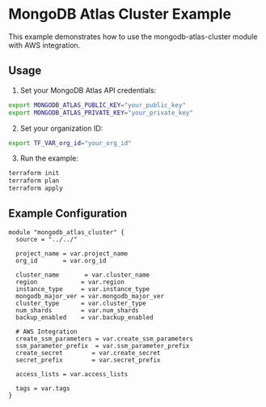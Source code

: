 # MongoDB Atlas Cluster Example

This example demonstrates how to use the mongodb-atlas-cluster module with AWS integration.

## Usage

1. Set your MongoDB Atlas API credentials:
```bash
export MONGODB_ATLAS_PUBLIC_KEY="your_public_key"
export MONGODB_ATLAS_PRIVATE_KEY="your_private_key"
```

2. Set your organization ID:
```bash
export TF_VAR_org_id="your_org_id"
```

3. Run the example:
```bash
terraform init
terraform plan
terraform apply
```

## Example Configuration

```hcl
module "mongodb_atlas_cluster" {
  source = "../../"

  project_name = var.project_name
  org_id       = var.org_id

  cluster_name       = var.cluster_name
  region            = var.region
  instance_type     = var.instance_type
  mongodb_major_ver = var.mongodb_major_ver
  cluster_type      = var.cluster_type
  num_shards        = var.num_shards
  backup_enabled    = var.backup_enabled

  # AWS Integration
  create_ssm_parameters = var.create_ssm_parameters
  ssm_parameter_prefix  = var.ssm_parameter_prefix
  create_secret        = var.create_secret
  secret_prefix        = var.secret_prefix

  access_lists = var.access_lists

  tags = var.tags
}
```
